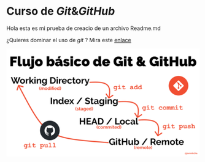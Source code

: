 # Curso de _Git_&_GitHub_

Hola esta es mi prueba de creacio de un archivo Readme.md 

¿Quieres dominar el uso de _git_ ? 
Mira este [enlace](https://jonmircha.com/git)

![Flujo de git](git-flow.png)
